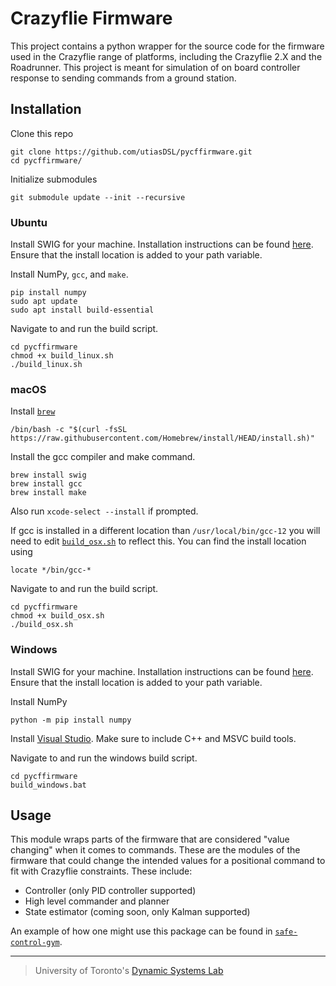 # Crazyflie Firmware

This project contains a python wrapper for the source code for the firmware used in the Crazyflie range of platforms, including
the Crazyflie 2.X and the Roadrunner. This project is meant for simulation of on board controller response to sending commands from a ground station. 

## Installation

Clone this repo 
```
git clone https://github.com/utiasDSL/pycffirmware.git
cd pycffirmware/
```

Initialize submodules 
```
git submodule update --init --recursive
```

### Ubuntu

Install SWIG for your machine. Installation instructions can be found [here](https://www.swig.org/download.html). Ensure that the install location is added to your path variable. 

Install NumPy, `gcc`, and `make`. 
```
pip install numpy
sudo apt update
sudo apt install build-essential
```

Navigate to and run the build script. 
```
cd pycffirmware
chmod +x build_linux.sh
./build_linux.sh
```

### macOS

Install [`brew`](https://brew.sh)
```
/bin/bash -c "$(curl -fsSL https://raw.githubusercontent.com/Homebrew/install/HEAD/install.sh)"
```

Install the gcc compiler and make command. 
```
brew install swig
brew install gcc 
brew install make
```
Also run `xcode-select --install` if prompted. 

If gcc is installed in a different location than `/usr/local/bin/gcc-12` you will need to edit [`build_osx.sh`](https://github.com/utiasDSL/pycffirmware/blob/main/pycffirmware/build_osx.sh) to reflect this.
You can find the install location using
```
locate */bin/gcc-*
```

Navigate to and run the build script. 
```
cd pycffirmware
chmod +x build_osx.sh
./build_osx.sh
```

### Windows

Install SWIG for your machine. Installation instructions can be found [here](https://www.swig.org/download.html). Ensure that the install location is added to your path variable. 

Install NumPy
```
python -m pip install numpy
```

Install [Visual Studio](https://visualstudio.microsoft.com/downloads/). Make sure to include C++ and MSVC build tools. 

Navigate to and run the windows build script. 
```
cd pycffirmware
build_windows.bat
```

## Usage 
This module wraps parts of the firmware that are considered "value changing" when it comes to commands. These are the modules of the firmware that could change the intended values for a positional command to fit with Crazyflie constraints. These include: 
- Controller (only PID controller supported)
- High level commander and planner 
- State estimator (coming soon, only Kalman supported)

An example of how one might use this package can be found in [`safe-control-gym`](https://github.com/utiasDSL/safe-control-gym/blob/alpha-iros-competition/safe_control_gym/controllers/firmware/firmware_wrapper.py). 

-----
> University of Toronto's [Dynamic Systems Lab](https://github.com/utiasDSL)
